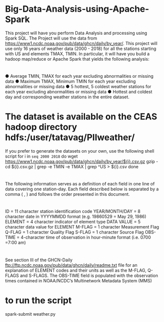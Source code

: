 # Big-Data-Analysis-using-Apache-Spark
This project will have you perform Data Analysis and processing using Spark SQL. The Project will use the data from https://www1.ncdc.noaa.gov/pub/data/ghcn/daily/by_year/. This project will use only 16 years of weather data (2000 - 2018) for all the stations starting with US and elements TMAX, TMIN. In particular, it will have you build a hadoop map/reduce or Apache Spark that yields the following analysis: 
#
● Average TMIN, TMAX for each year excluding abnormalities or missing data 
● Maximum TMAX, Minimum TMIN for each year excluding abnormalities or missing data 
● 5 hottest, 5 coldest weather stations for each year excluding abnormalities or missing data 
● Hottest and coldest day and corresponding weather stations in the entire dataset.

#  The dataset is available on the CEAS hadoop directory hdfs:/user/tatavag/PIIweather/
If you prefer to generate the datasets on your own, use the following shell script
for i in `seq 2000 2018`
do
wget https://www1.ncdc.noaa.gov/pub/data/ghcn/daily/by_year/${i}.csv.gz
gzip -cd ${i}.csv.gz | grep -e TMIN -e TMAX | grep ^US > ${i}.csv
done
#
The following information serves as a definition of each field in one line of data covering one station-day.
Each field described below is separated by a comma ( , ) and follows the order
presented in this document.
#
ID = 11 character station identification code
YEAR/MONTH/DAY = 8 character date in YYYYMMDD format (e.g. 19860529 = May 29, 1986)
ELEMENT = 4 character indicator of element type
DATA VALUE = 5 character data value for ELEMENT
M-FLAG = 1 character Measurement Flag
Q-FLAG = 1 character Quality Flag
S-FLAG = 1 character Source Flag
OBS-TIME = 4-character time of observation in hour-minute format (i.e. 0700 =7:00 am)
#
See section III of the GHCN-Daily ftp://ftp.ncdc.noaa.gov/pub/data/ghcn/daily/readme.txt file for an
explanation of ELEMENT codes and their units as well as the M-FLAG, Q-FLAGS and S-FLAGS.
The OBS-TIME field is populated with the observation times contained in NOAA/NCDC’s Multinetwork
Metadata System (MMS)

# to run the script
spark-submit weather.py

